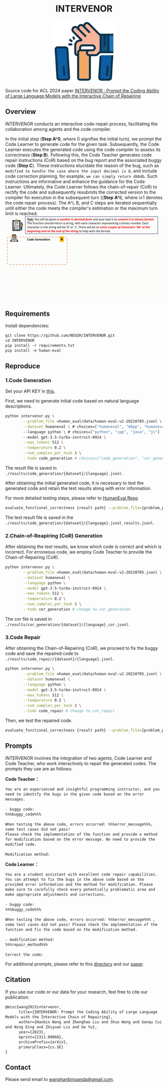 <div align="center">
<h1 style="text-align: center;">INTERVENOR</h1>

<img src="assets/title.jpg" width="200px">

</div>

Source code for ACL 2024 paper [INTERVENOR : Prompt the Coding Ability of Large Language Models with the Interactive Chain of Repairing](https://arxiv.org/abs/2311.09868)



## Overview
INTERVENOR conducts an interactive code-repair process, facilitating the collaboration among agents and the code compiler.

In the initial step (**Step A^0**, where 0 signifies the initial turn), we prompt the Code Learner to generate code for the given task. Subsequently, the Code Learner executes the generated code using the code compiler to assess its correctness (**Step B**). Following this, the Code Teacher generates code repair instructions (CoR) based on the bug report and the associated buggy code (**Step C**). These instructions elucidate the reason of the bug, such as ``modified to handle the case where the input decimal is 0``, and include code correction planning, for example, ``we can simply return db0db``. Such instructions are informative and enhance the guidance for the Code Learner. Ultimately, the Code Learner follows the chain-of-repair (CoR) to rectify the code and subsequently resubmits the corrected version to the compiler for execution in the subsequent turn ((**Step A^i**), where i≥1 denotes the code repair process). The A^i, B, and C steps are iterated sequentially until either the code meets the compiler's estimation or the maximum turn limit is reached.
![model](assets/model.gif)
## Requirements

Install dependencies:

```
git clone https://github.com/NEUIR/INTERVENOR.git
cd INTERVENOR
pip install -r requirements.txt
pip install -e human-eval
```



## Reproduce

### 1.Code Generation
Set your API KEY in [this](https://github.com/NEUIR/INTERVENOR/blob/532c9c26d4845d995b5d0cf38d9dcb32fe70b712/agents/gpt/gpt_wrapper.py#L9).

First, we need to generate initial code based on natural language descriptions.

```bash
python intervenor.py \
        --problem_file =human_eval/data/human-eval-v2-20210705.jsonl \
        --dataset humaneval \ # choices=["humaneval", "mbpp", "humanevalx", "codeerror"]
        --language python \ # choices=["python", "cpp", "java", "js"]
        --model gpt-3.5-turbo-instruct-0914 \
        --max_tokens 512 \
        --temperature 0.2 \
        --num_samples_per_task 1 \
        --todo code_generation # choices=["code_generation", "cor_generation", "code_reapir"]
```

The result file is saved in  `./results/code_generation/{dataset}/{language}.jsonl`.

After obtaining the initial generated code, it is necessary to test the generated code and retain the test results along with error information.

For more detailed testing steps, please refer to [HumanEval Repo](https://github.com/openai/human-eval)

```bash
evaluate_functional_correctness {result path} --problem_file={problem_path}
```

The test result file is saved in the `./results/code_generation/{dataset}/{language}.jsonl_results.jsonl`.



### 2.Chain-of-Reapiring (CoR) Generation

After obtaining the test results, we know which code is correct and which is incorrect. For erroneous code, we employ Code Teacher to provide the Chain-of-Repairing (CoR).

```bash
python intervenor.py \
        --problem_file =human_eval/data/human-eval-v2-20210705.jsonl \
        --dataset humaneval \
        --language python \
        --model gpt-3.5-turbo-instruct-0914 \
        --max_tokens 512 \
        --temperature 0.2 \
        --num_samples_per_task 1 \
        --todo cor_generation # change to cor_generation
```

The cor file is saved in  `./results/cor_generation/{dataset}/{language}_cor.jsonl`.



### 3.Code Repair

After obtaining the Chain-of-Repairing (CoR), we proceed to fix the buggy code and save the repaired code to  `./results/code_repair/{dataset}/{language}.jsonl`.

```bash
python intervenor.py \
        --problem_file =human_eval/data/human-eval-v2-20210705.jsonl \
        --dataset humaneval \
        --language python \
        --model gpt-3.5-turbo-instruct-0914 \
        --max_tokens 512 \
        --temperature 0.2 \
        --num_samples_per_task 1 \
        --todo code_repair # change to cor_repair
```

Then, we test the repaired code.

```bash
evaluate_functional_correctness {result path} --problem_file={problem_path}
```



## Prompts

INTERVENOR involves the integration of two agents, Code Learner and Code Teacher, who work interactively to repair the generated codes.  The prompts they use are as follows:

**Code Teacher：**

```
You are an experienced and insightful programming instructor, and you need to identify the bugs in the given code based on the error messages.

- buggy code:
%%%buggy_code%%%

When testing the above code, errors occurred: %%%error_message%%%, some test cases did not pass!
Please check the implementation of the function and provide a method for modification based on the error message. No need to provide the modified code.

Modification method:

```



**Code Learner：**

```
You are a student assistant with excellent code repair capabilities. You can attempt to fix the bugs in the above code based on the provided error information and the method for modification. Please make sure to carefully check every potentially problematic area and make appropriate adjustments and corrections.

- buggy code:
%%%buggy_code%%%

When testing the above code, errors occurred: %%%error_message%%% , some test cases did not pass! Please check the implementation of the function and fix the code based on the modification method.

- modification method:
%%%repair_method%%%

Correct the code:

```

For additional prompts, please refer to this [directory](./prompt) and our [paper](https://arxiv.org/abs/2311.09868).



## Citation

If you use our code or our data for your research, feel free to cite our publication:

```
@misc{wang2023intervenor,
      title={INTERVENOR: Prompt the Coding Ability of Large Language Models with the Interactive Chain of Repairing}, 
      author={Hanbin Wang and Zhenghao Liu and Shuo Wang and Ganqu Cui and Ning Ding and Zhiyuan Liu and Ge Yu},
      year={2023},
      eprint={2311.09868},
      archivePrefix={arXiv},
      primaryClass={cs.SE}
}
```



## Contact

Please send email to [wanghanbinpanda@gmail.com](mailto:wanghanbinpanda@gmail.com).
